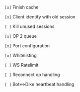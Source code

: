 `[x]` Finish cache

`[x]` Client identify with old session

`[ ]` Kill unused sessions

`[x]` OP 2 queue

`[x]` Port configuration

`[x]` Whitelisting

`[ ]` WS Ratelimit

`[ ]` Reconnect op handling

`[ ]` Bot<->Dike heartbeat handling